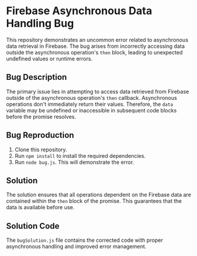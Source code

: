 # Firebase Asynchronous Data Handling Bug

This repository demonstrates an uncommon error related to asynchronous data retrieval in Firebase.  The bug arises from incorrectly accessing data outside the asynchronous operation's `then` block, leading to unexpected undefined values or runtime errors.

## Bug Description
The primary issue lies in attempting to access data retrieved from Firebase outside of the asynchronous operation's `then` callback. Asynchronous operations don't immediately return their values.  Therefore, the `data` variable may be undefined or inaccessible in subsequent code blocks before the promise resolves.

## Bug Reproduction
1. Clone this repository.
2. Run `npm install` to install the required dependencies.
3. Run `node bug.js`. This will demonstrate the error.

## Solution
The solution ensures that all operations dependent on the Firebase data are contained within the `then` block of the promise.  This guarantees that the data is available before use.

## Solution Code
The `bugSolution.js` file contains the corrected code with proper asynchronous handling and improved error management.